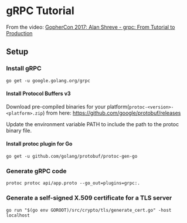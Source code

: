 # gRPC Tutorial

From the video: [GopherCon 2017: Alan Shreve - grpc: From Tutorial to Production](https://www.youtube.com/watch?v=7FZ6ZyzGex0)



## Setup

### Install gRPC

`go get -u google.golang.org/grpc`


#### Install Protocol Buffers v3

Download pre-compiled binaries for your platform(`protoc-<version>-<platform>.zip`) from here: https://github.com/google/protobuf/releases

Update the environment variable PATH to include the path to the protoc binary file.


#### Install protoc plugin for Go

`go get -u github.com/golang/protobuf/protoc-gen-go`



### Generate gRPC code

`protoc protoc api/app.proto --go_out=plugins=grpc:.`


### Generate a self-signed X.509 certificate for a TLS server

`go run "$(go env GOROOT)/src/crypto/tls/generate_cert.go" -host localhost`

